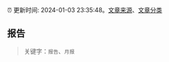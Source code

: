 :alarm_clock: 更新时间: 2024-01-03 23:35:48。[文章来源](/README.md)、[文章分类](/TAGS.md)

## 报告


> 关键字：`报告`、`月报`



